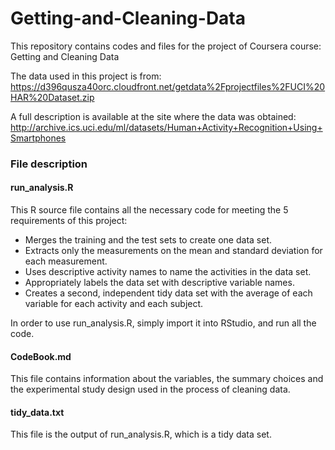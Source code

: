 # Getting-and-Cleaning-Data
This repository contains codes and files for the project of Coursera course: Getting and Cleaning Data

The data used in this project is from:
https://d396qusza40orc.cloudfront.net/getdata%2Fprojectfiles%2FUCI%20HAR%20Dataset.zip

A full description is available at the site where the data was obtained: 
http://archive.ics.uci.edu/ml/datasets/Human+Activity+Recognition+Using+Smartphones 

### File description
#### run_analysis.R
This R source file contains all the necessary code for meeting the 5 requirements of this project:
* Merges the training and the test sets to create one data set.
* Extracts only the measurements on the mean and standard deviation for each measurement. 
* Uses descriptive activity names to name the activities in the data set.
* Appropriately labels the data set with descriptive variable names. 
* Creates a second, independent tidy data set with the average of each variable for each activity and each subject.

In order to use run_analysis.R, simply import it into RStudio, and run all the code.
#### CodeBook.md
This file contains information about the variables, the summary choices and the experimental study design used in the process of cleaning data.

#### tidy_data.txt
This file is the output of run_analysis.R, which is a tidy data set. 
